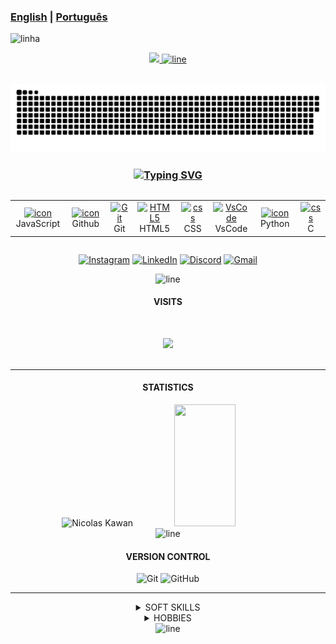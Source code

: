 <!--Tradutor-->
### **[English](  https://github.com/DevNicolask/DevNicolask/blob/main/README.md)** | [Portugu&ecirc;s](https://github.com/DevNicolask/DevNicolask/blob/main/README_pt_br.md)
<!-- LINE -->
<img src="https://user-images.githubusercontent.com/73097560/115834477-dbab4500-a447-11eb-908a-139a6edaec5c.gif" alt = linha ><br>

<!-- APRESENTATION -->
<p align="center">
  <a href="https://github.com/DevNicolask/">
    <img src="https://readme-typing-svg.herokuapp.com/?font=Righteous&size=35&color=FFFFFF110&center=true&vCenter=true&width=650&height=90&duration=4000&lines=Computer+Science+Student...;+Software+developer..."/>
    <img src="https://user-images.githubusercontent.com/73097560/115834477-dbab4500-a447-11eb-908a-139a6edaec5c.gif" alt="line"><br><br>
  </a>
</p>

<!-- SNAKE GAME -->
<p align="center">
  <a href=https://github.com/DevNicolask><img src="contributions.svg"></a>
</p>

<!-- TECHNOLOGIES -->
<h3 align="center">
  <a href="https://github.com/DevNicolask/">
    <img src="https://readme-typing-svg.demolab.com?font=Fira+Code&weight=500&size=25&pause=0&duration=4000&color=FF00FF&center=true&width=700&lines=Technologies;Technologies" alt="Typing SVG" />
  </a>
</h3>

</p>
<div style="display: flex; align-items: flex-start; align: center">
<table align="center">
  <tr>
    <td align="center" width="96">
      <a href="https://github.com/DevNicolask/">
        <img src="https://techstack-generator.vercel.app/js-icon.svg" alt="icon" width="40" height="40" />
      </a><br>JavaScript
    </td>
    <td align="center" width="96">
      <a href="https://github.com/DevNicolask/">
        <img src="https://techstack-generator.vercel.app/github-icon.svg" alt="icon" width="40" height="40" />
      </a><br>Github
    </td>
    <td align="center" width="96">
      <a href="https://github.com/DevNicolask/">
        <img src="https://user-images.githubusercontent.com/25181517/192108372-f71d70ac-7ae6-4c0d-8395-51d8870c2ef0.png" width="40" height="40" alt="Git" />
      </a><br>Git
    </td>
    <td align="center"  width="96">
      <a href="https://github.com/DevNicolask/">
        <img src="https://skillicons.dev/icons?i=html" width="40" height="40" alt="HTML5" />
      </a><br>HTML5
    </td>
    <td align="center" width="96">
      <a href="https://github.com/DevNicolask/">
        <img src="https://skillicons.dev/icons?i=css" width="40" height="40" alt="css" />
      </a><br>CSS
    </td>
    <td align="center" width="96">
      <a href="https://github.com/DevNicolask/">
        <img src="https://skillicons.dev/icons?i=vscode" width="40" height="40" alt="VsCode" />
      </a><br>VsCode
    </td>
    <td align="center" width="96">
      <a href="https://github.com/DevNicolask/">
        <img src="https://techstack-generator.vercel.app/python-icon.svg" alt="icon" width="40" height="40" />
      </a><br>Python
    </td>
    <td align="center" width="96">
      <a href="https://github.com/DevNicolask/">
        <img src="https://skillicons.dev/icons?i=c" width="40" height="40" alt="css" />
      </a><br>C
    </td>
  </tr>
</table>
<br><br>
</div>

<!-- CONTACT -->
<div align="center">

  [![Instagram](https://img.shields.io/badge/Instagram-%23E4405F.svg?logo=Instagram&logoColor=white)](https://www.instagram.com/nick_ksc/) 
  [![LinkedIn](https://img.shields.io/badge/LinkedIn-%230077B5.svg?logo=linkedin&logoColor=white)](https://www.linkedin.com/in/n%C3%ADcolas-kawan-06ab3a2a5/)
  [![Discord](https://img.shields.io/badge/Discord-%237289DA.svg?logo=discord&logoColor=white)](https://discordapp.com/users/dev.nick_57071)
  [![Gmail](https://img.shields.io/badge/Gmail-%23ea4325.svg?logo=Gmail&logoColor=white)](https://mail.google.com/mail/u/1/#sent?compose=CllgCJqbQBpcJbFmWZtJHnhGCGzwlKwJQMlmdCctbtknXBvTLrcQRmqLjlLCzVJtGLWsTBpltHL)
</div>

<!-- LINE -->
<div align="center">
  <img src="https://user-images.githubusercontent.com/73097560/115834477-dbab4500-a447-11eb-908a-139a6edaec5c.gif" alt="line">
</div>

<!-- VISITS -->
<div align="center">
  <h4>VISITS</h4><br>

  <img src="https://profile-counter.glitch.me/DevNicolask/count.svg"/><br><br>
</div>

---
<!-- STATUS -->
<div align="center" alt="STATISTICS">
  <h4>STATISTICS</h4>
  <img width="55%" height="195px" src="https://bad-apple-github-readme.vercel.app/api?username=DevNicolask&show_bg=1&count_private=true&hide_border=true&show_icons=true&title_color=00FF100&icon_color=70a5fd&text_color=FFFFFF&bg_color=0d1117&hide_title=false&locale=pt-br" alt="Nicolas Kawan"/>
  <img width="44%" height="195px" src="https://github-readme-stats.vercel.app/api/top-langs/?username=DevNicolasK&layout=compact&hide_border=true&title_color=FFFFFF100&text_color=FFFFFF&bg_color=0d1117"/>
</div>

<!-- LINE -->
<div align="center">
  <img src="https://user-images.githubusercontent.com/73097560/115834477-dbab4500-a447-11eb-908a-139a6edaec5c.gif" alt="line">
</div>

<!-- VERSION CONTROL -->
<div align="center">
  <h4> VERSION CONTROL</h4>

  ![Git](https://img.shields.io/badge/-Git-000?style=for-the-badge&logo=git)
  ![GitHub](https://img.shields.io/badge/-GitHub-000?style=for-the-badge&logo=github)
</div>

---
<!-- SKILLS AND HOBBIES -->
<div align="center">
<details>
  <summary>SOFT SKILLS</summary><br>

  Self-taught.<br>
  Problem-solving skills.<br>
  Teamwork skills.<br>
  Good communication skills.<br>
  Creative thinking.<br>
  Organizational skills.<br>
</details>
</div>

<div align="center">
<details>
  <summary>HOBBIES</summary>
  
  🖌️ Drawing |
  📚 Studying and learning |
  🎮 Playing games |
  🎧 Listening to music
</details>
</div>

<!-- LINE -->
<div align="center">
  <img src="https://user-images.githubusercontent.com/73097560/115834477-dbab4500-a447-11eb-908a-139a6edaec5c.gif" alt="line">
</div>
